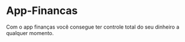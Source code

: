 # App-Financas
Com o app finanças você consegue ter controle total do seu dinheiro a qualquer momento.
